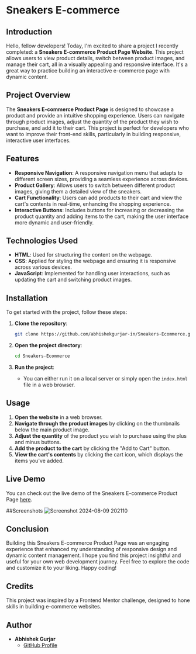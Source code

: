 # Sneakers E-commerce 


## Introduction

Hello, fellow developers! Today, I'm excited to share a project I recently completed: a **Sneakers E-commerce Product Page Website**. This project allows users to view product details, switch between product images, and manage their cart, all in a visually appealing and responsive interface. It's a great way to practice building an interactive e-commerce page with dynamic content.

## Project Overview

The **Sneakers E-commerce Product Page** is designed to showcase a product and provide an intuitive shopping experience. Users can navigate through product images, adjust the quantity of the product they wish to purchase, and add it to their cart. This project is perfect for developers who want to improve their front-end skills, particularly in building responsive, interactive user interfaces.

## Features

- **Responsive Navigation**: A responsive navigation menu that adapts to different screen sizes, providing a seamless experience across devices.
- **Product Gallery**: Allows users to switch between different product images, giving them a detailed view of the sneakers.
- **Cart Functionality**: Users can add products to their cart and view the cart's contents in real-time, enhancing the shopping experience.
- **Interactive Buttons**: Includes buttons for increasing or decreasing the product quantity and adding items to the cart, making the user interface more dynamic and user-friendly.

## Technologies Used

- **HTML**: Used for structuring the content on the webpage.
- **CSS**: Applied for styling the webpage and ensuring it is responsive across various devices.
- **JavaScript**: Implemented for handling user interactions, such as updating the cart and switching product images.


## Installation

To get started with the project, follow these steps:

1. **Clone the repository**:
    ```bash
    git clone https://github.com/abhishekgurjar-in/Sneakers-Ecommerce.git
    ```

2. **Open the project directory**:
    ```bash
    cd Sneakers-Ecommerce
    ```

3. **Run the project**:
    - You can either run it on a local server or simply open the `index.html` file in a web browser.

## Usage

1. **Open the website** in a web browser.
2. **Navigate through the product images** by clicking on the thumbnails below the main product image.
3. **Adjust the quantity** of the product you wish to purchase using the plus and minus buttons.
4. **Add the product to the cart** by clicking the "Add to Cart" button.
5. **View the cart's contents** by clicking the cart icon, which displays the items you've added.

## Live Demo

You can check out the live demo of the Sneakers E-commerce Product Page [here](https://abhishekgurjar-in.github.io/Sneakers-Ecommerce/).

##Screenshots
![Screenshot 2024-08-09 202110](https://github.com/user-attachments/assets/a0271b53-751d-4589-bba4-de4cc2db3a49)


## Conclusion

Building this Sneakers E-commerce Product Page was an engaging experience that enhanced my understanding of responsive design and dynamic content management. I hope you find this project insightful and useful for your own web development journey. Feel free to explore the code and customize it to your liking. Happy coding!

## Credits

This project was inspired by a Frontend Mentor challenge, designed to hone skills in building e-commerce websites.

## Author

- **Abhishek Gurjar**
  - [GitHub Profile](https://github.com/abhishekgurjar-in)


